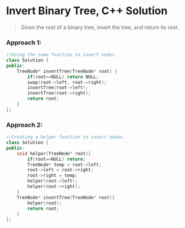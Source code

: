 # Invert Binary Tree,  C++ Solution
> Given the root of a binary tree, invert the tree, and return its root.

### Approach 1:
```cpp
//Using the same function to invert nodes.
class Solution {
public:
    TreeNode* invertTree(TreeNode* root) {
        if(root==NULL) return NULL;
        swap(root->left, root->right);
        invertTree(root->left);
        invertTree(root->right);
        return root;
    }
};
```

### Approach 2:
```cpp
//Creating a helper function to invert nodes.
class Solution {
public:
    void helper(TreeNode* root){
        if(root==NULL) return;
        TreeNode* temp = root->left;
        root->left = root->right;
        root->right = temp;
        helper(root->left);
        helper(root->right);
    }
    TreeNode* invertTree(TreeNode* root){
        helper(root);
        return root;
    }
};
```